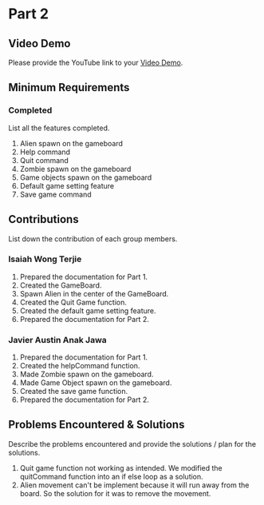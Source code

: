 # Part 2

## Video Demo

Please provide the YouTube link to your [Video Demo](https://youtu.be/n54UazfzaRY).

## Minimum Requirements

### Completed

List all the features completed.

1. Alien spawn on the gameboard
2. Help command
3. Quit command
4. Zombie spawn on the gameboard
5. Game objects spawn on the gameboard
6. Default game setting feature
7. Save game command

## Contributions

List down the contribution of each group members.

### Isaiah Wong Terjie

1. Prepared the documentation for Part 1.
2. Created the GameBoard.
3. Spawn Alien in the center of the GameBoard.
4. Created the Quit Game function.
5. Created the default game setting feature.
6. Prepared the documentation for Part 2.

### Javier Austin Anak Jawa

1. Prepared the documentation for Part 1.
2. Created the helpCommand function.
3. Made Zombie spawn on the gameboard.
4. Made Game Object spawn on the gameboard.
5. Created the save game function.
6. Prepared the documentation for Part 2.

## Problems Encountered & Solutions

Describe the problems encountered and provide the solutions / plan for the solutions.

1. Quit game function not working as intended. We modified the quitCommand function into an if else loop as a solution.
2. Alien movement can't be implement because it will run away from the board. So the solution for it was to remove the movement.
